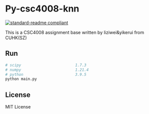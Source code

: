 <!--
 * @Author: liziwei01
 * @Date: 2021-12-29 20:13:17
 * @LastEditors: liziwei01
 * @LastEditTime: 2022-02-20 20:02:40
 * @Description: README.md
-->
# Py-csc4008-knn

[![standard-readme compliant](https://img.shields.io/badge/readme%20style-standard-brightgreen.svg?style=flat-square)](https://github.com/RichardLitt/standard-readme)

This is a CSC4008 assignment base written by liziwei&yikerui from CUHK(SZ)

## Run

```bash
# scipy                        1.7.3
# numpy                        1.21.4
# python                       3.9.5
python main.py
```

## License

MIT License
